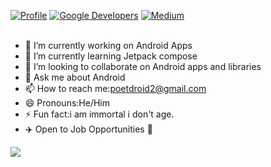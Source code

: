 <a href="https://github.com/AndroidPoet"><img alt="Profile" src="https://user-images.githubusercontent.com/13647384/162662962-82e3c1eb-baf8-4e21-ad26-d4c4e3c31e44.svg"/></a> 
<a href="https://devlibrary.withgoogle.com/authors/AndroidPoet"><img alt="Google Developers" src="https://user-images.githubusercontent.com/13647384/162663007-d911f6ce-ac1b-4754-a63b-eadbef38087f.svg"/></a> 
<a href="https://medium.com/@androidpoet"><img alt="Medium" src="https://github.com/AndroidPoet/androidpoet.github.io/blob/main/badges/Story-Medium.svg"/></a>
</br></br>

- 🔭 I’m currently working on Android Apps
- 🌱 I’m currently learning Jetpack compose 
- 👯 I’m looking to collaborate on Android apps and libraries 
- 💬 Ask me about Android
- 📫 How to reach me:poetdroid2@gmail.com
- 😄 Pronouns:He/Him
- ⚡ Fun fact:i am immortal i don't age.
- ✈️ Open to Job Opportunities 🍻
 <img align="center" src="https://github-readme-stats.vercel.app/api?username=AndroidPoet">


